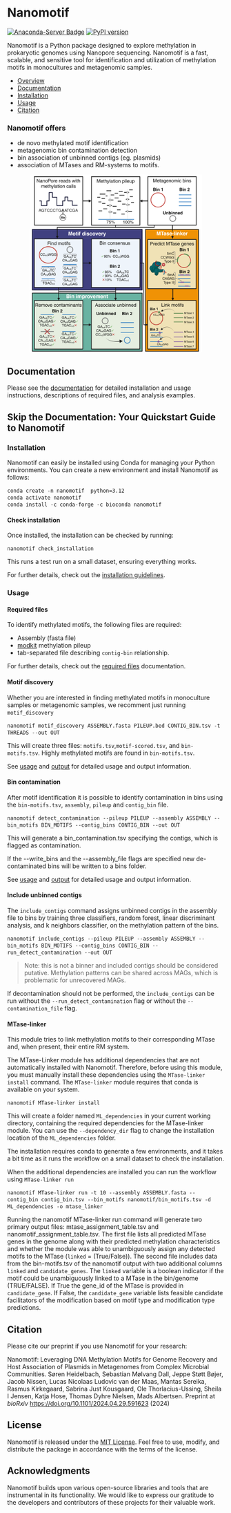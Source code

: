 # Nanomotif
[![Anaconda-Server Badge](https://anaconda.org/bioconda/nanomotif/badges/version.svg)](https://anaconda.org/bioconda/nanomotif)      [![PyPI version](https://badge.fury.io/py/nanomotif.svg)](https://badge.fury.io/py/nanomotif)

Nanomotif is a Python package designed to explore methylation in prokaryotic genomes using Nanopore sequencing. Nanomotif is a fast, scalable, and sensitive tool for identification and utilization of methylation motifs in monocultures and metagenomic samples.
  - [Overview](#nanomotif-offers)
  - [Documentation](#documentation)
  - [Installation](#installation)
  - [Usage](#usage)
  - [Citation](#citation)


### Nanomotif offers
- de novo methylated motif identification
- metagenomic bin contamination detection
- bin association of unbinned contigs (eg. plasmids)
- association of MTases and RM-systems to motifs.
<p align="center">
  <img src="docs/figures/nanomotif_method.png" width="400" style="background-color:white;"/>
</p>



## Documentation
Please see the [documentation](https://nanomotif.readthedocs.io) for detailed installation and usage instructions, descriptions of required files, and analysis examples.


## Skip the Documentation: Your Quickstart Guide to Nanomotif

### Installation

Nanomotif can easily be installed using Conda for managing your Python environments. You can create a new environment and install Nanomotif as follows:
```shell
conda create -n nanomotif  python=3.12
conda activate nanomotif
conda install -c conda-forge -c bioconda nanomotif
```

#### Check installation
Once installed, the installation can be checked by running:
```shell
nanomotif check_installation
```
This runs a test run on a small dataset, ensuring everything works.

For further details, check out the [installation guidelines]().


### Usage
#### Required files

To identify methylated motifs, the following files are required: 
- Assembly (fasta file)
- [modkit](https://github.com/nanoporetech/modkit/blob/master/book/src/advanced_usage.md#pileup) methylation pileup
- tab-separated file describing `contig-bin` relationship.

For further details, check out the [required files](https://nanomotif.readthedocs.io/en/latest/required_files.html) documentation.


#### Motif discovery

Whether you are interested in finding methylated motifs in monoculture samples or metagenomic samples, we recomment just running `motif_discovery`

```
nanomotif motif_discovery ASSEMBLY.fasta PILEUP.bed CONTIG_BIN.tsv -t THREADS --out OUT
```

This will create three files: `motifs.tsv`,`motif-scored.tsv`, and `bin-motifs.tsv`. Highly methylated motifs are found in `bin-motifs.tsv`.

See [usage](https://nanomotif.readthedocs.io/en/latest/usage.html) and [output](https://nanomotif.readthedocs.io/en/latest/output.html) for detailed usage and output information.

#### Bin contamination
After motif identification it is possible to identify contamination in bins using the `bin-motifs.tsv`, `assembly`, `pileup` and `contig_bin` file.

```
nanomotif detect_contamination --pileup PILEUP --assembly ASSEMBLY --bin_motifs BIN_MOTIFS --contig_bins CONTIG_BIN --out OUT
```
This will generate a bin_contamination.tsv specifying the contigs, which is flagged as contamination.

If the --write_bins and the --assembly_file flags are specified new de-contaminated bins will be written to a bins folder.

See [usage](https://nanomotif.readthedocs.io/en/latest/usage.html) and [output](https://nanomotif.readthedocs.io/en/latest/output.html) for detailed usage and output information.

#### Include unbinned contigs
The `include_contigs` command assigns unbinned contigs in the assembly file to bins by training three classifiers, random forest, linear discriminant analysis, and k neighbors classifier, on the methylation pattern of the bins.

```
nanomotif include_contigs --pileup PILEUP --assembly ASSEMBLY --bin_motifs BIN_MOTIFS --contig_bins CONTIG_BIN --run_detect_contamination --out OUT
```
> Note: this is not a binner and included contigs should be considered putative. Methylation patterns can be shared across MAGs, which is problematic for unrecovered MAGs.

If decontamination should not be performed, the `include_contigs` can be run without the `--run_detect_contamination` flag or without the `--contamination_file` flag.

#### MTase-linker
This module tries to link methylation motifs to their corresponding MTase and, when present, their entire RM system. 

The MTase-Linker module has additional dependencies that are not automatically installed with Nanomotif. Therefore, before using this module, you must manually install these dependencies using the `MTase-linker install` command.
The `MTase-linker` module requires that conda is available on your system.

```
nanomotif MTase-linker install
```

This will create a folder named `ML_dependencies` in your current working directory, containing the required dependencies for the MTase-linker module. You can use the `--dependency_dir` flag to change the installation location of the `ML_dependencies` folder.

The installation requires conda to generate a few environments, and it takes a bit time as it runs the workflow on a small dataset to check the installation. 

When the additional dependencies are installed you can run the workflow using `MTase-linker run`

```
nanomotif MTase-linker run -t 10 --assembly ASSEMBLY.fasta --contig_bin contig_bin.tsv --bin_motifs nanomotif/bin_motifs.tsv -d ML_dependencies -o mtase_linker
```

Running the nanomotif MTase-linker run command will generate two primary output files: mtase_assignment_table.tsv and nanomotif_assignment_table.tsv. The first file lists all predicted MTase genes in the genome along with their predicted methylation characteristics and whether the module was able to unambiguously assign any detected motifs to the MTase (`linked` = (True/False)).
The second file includes data from the bin-motifs.tsv of the nanomotif output with two additional columns `linked` and `candidate_genes`. The `linked` variable is a boolean indicator if the motif could be unambiguously linked to a MTase in the bin/genome (TRUE/FALSE). If True the gene_id of the MTase is provided in `candidate_gene`. If False, the `candidate_gene` variable lists feasible candidate facilitators of the modification based on motif type and modification type predictions.

## Citation

Please cite our preprint if you use Nanomotif for your research:

Nanomotif: Leveraging DNA Methylation Motifs for Genome Recovery and Host Association of Plasmids in Metagenomes from Complex Microbial Communities.
Søren Heidelbach, Sebastian Mølvang Dall, Jeppe Støtt Bøjer, Jacob Nissen, Lucas Nicolaas Ludovic van der Maas, Mantas Sereika, Rasmus Kirkegaard, Sabrina Just Kousgaard, Ole Thorlacius-Ussing, Sheila I Jensen, Katja Hose, Thomas Dyhre Nielsen, Mads Albertsen. Preprint at *bioRxiv* https://doi.org/10.1101/2024.04.29.591623 (2024)

## License

Nanomotif is released under the [MIT License](https://github.com/your-username/nanomotif/blob/main/LICENSE). Feel free to use, modify, and distribute the package in accordance with the terms of the license.

## Acknowledgments

Nanomotif builds upon various open-source libraries and tools that are instrumental in its functionality. We would like to express our gratitude to the developers and contributors of these projects for their valuable work.


